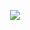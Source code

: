 <p align="center"><img src = "https://sun9-58.userapi.com/cuLtAfrmLYSj8X9cNum2-57vJgBFlOEDXQzhNQ/ZeD5TpnqF_w.jpg"></p>
